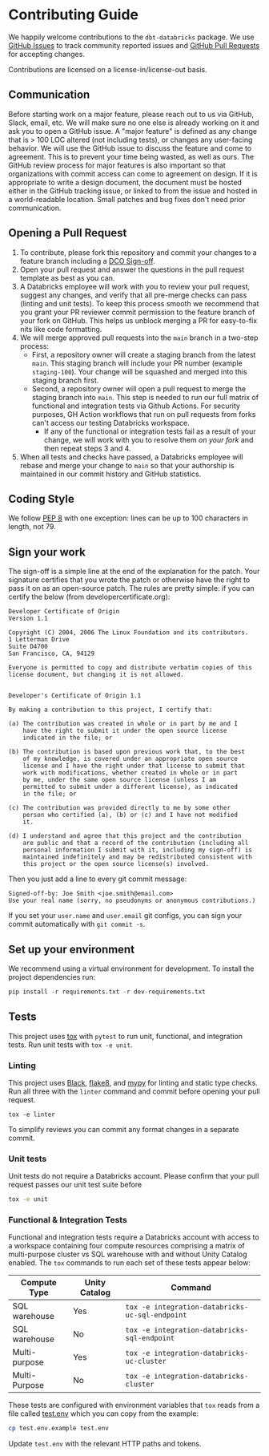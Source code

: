 # Contributing Guide

We happily welcome contributions to the `dbt-databricks` package. We use [GitHub Issues](https://github.com/databricks/dbt-databricks/issues) to track community reported issues and [GitHub Pull Requests](https://github.com/databricks/dbt-databricks/pulls) for accepting changes.

Contributions are licensed on a license-in/license-out basis.

## Communication
Before starting work on a major feature, please reach out to us via GitHub, Slack, email, etc. We will make sure no one else is already working on it and ask you to open a GitHub issue. A "major feature" is defined as any change that is > 100 LOC altered (not including tests), or changes any user-facing behavior. We will use the GitHub issue to discuss the feature and come to agreement. This is to prevent your time being wasted, as well as ours. The GitHub review process for major features is also important so that organizations with commit access can come to agreement on design. If it is appropriate to write a design document, the document must be hosted either in the GitHub tracking issue, or linked to from the issue and hosted in a world-readable location. Small patches and bug fixes don't need prior communication.

## Opening a Pull Request

1. To contribute, please fork this repository and commit your changes to a feature branch including a [DCO Sign-off](#sign-your-work).
2. Open your pull request and answer the questions in the pull request template as best as you can.
3. A Databricks employee will work with you to review your pull request, suggest any changes, and verify that all pre-merge checks can pass (linting and unit tests). To keep this process smooth we recommend that you grant your PR reviewer commit permission to the feature branch of your fork on GitHub. This helps us unblock merging a PR for easy-to-fix nits like code formatting. 
4. We will merge approved pull requests into the `main` branch in a two-step process:
    - First, a repository owner will create a staging branch from the latest `main`. This staging branch will include your PR number (example `staging-100`). Your change will be squashed and merged into this staging branch first.
    - Second, a repository owner will open a pull request to merge the staging branch into `main`. This step is needed to run our full matrix of functional and integration tests via Github Actions. For security purposes, GH Action workflows that run on pull requests from forks can't access our testing Databricks workspace. 
        - If any of the functional or integration tests fail as a result of your change, we will work with you to resolve them _on your fork_ and then repeat steps 3 and 4.
5. When all tests and checks have passed, a Databricks employee will rebase and merge your change to `main` so that your authorship is maintained in our commit history and GitHub statistics.

## Coding Style
We follow [PEP 8](https://www.python.org/dev/peps/pep-0008/) with one exception: lines can be up to 100 characters in length, not 79.

## Sign your work
The sign-off is a simple line at the end of the explanation for the patch. Your signature certifies that you wrote the patch or otherwise have the right to pass it on as an open-source patch. The rules are pretty simple: if you can certify the below (from developercertificate.org):

```
Developer Certificate of Origin
Version 1.1

Copyright (C) 2004, 2006 The Linux Foundation and its contributors.
1 Letterman Drive
Suite D4700
San Francisco, CA, 94129

Everyone is permitted to copy and distribute verbatim copies of this
license document, but changing it is not allowed.


Developer's Certificate of Origin 1.1

By making a contribution to this project, I certify that:

(a) The contribution was created in whole or in part by me and I
    have the right to submit it under the open source license
    indicated in the file; or

(b) The contribution is based upon previous work that, to the best
    of my knowledge, is covered under an appropriate open source
    license and I have the right under that license to submit that
    work with modifications, whether created in whole or in part
    by me, under the same open source license (unless I am
    permitted to submit under a different license), as indicated
    in the file; or

(c) The contribution was provided directly to me by some other
    person who certified (a), (b) or (c) and I have not modified
    it.

(d) I understand and agree that this project and the contribution
    are public and that a record of the contribution (including all
    personal information I submit with it, including my sign-off) is
    maintained indefinitely and may be redistributed consistent with
    this project or the open source license(s) involved.
```

Then you just add a line to every git commit message:

```
Signed-off-by: Joe Smith <joe.smith@email.com>
Use your real name (sorry, no pseudonyms or anonymous contributions.)
```

If you set your `user.name` and `user.email` git configs, you can sign your commit automatically with `git commit -s`.


## Set up your environment

We recommend using a virtual environment for development. To install the project dependencies run:

```python
pip install -r requirements.txt -r dev-requirements.txt
``` 

## Tests

This project uses [tox](https://tox.wiki/en/latest/) with `pytest` to run unit, functional, and integration tests. Run unit tests with `tox -e unit`.

### Linting

This project uses [Black](https://pypi.org/project/black/), [flake8](https://flake8.pycqa.org/en/latest/), and [mypy](https://www.mypy-lang.org/) for linting and static type checks. Run all three with the `linter` command and commit before opening your pull request.

```
tox -e linter
```

To simplify reviews you can commit any format changes in a separate commit.
### Unit tests

Unit tests do not require a Databricks account. Please confirm that your pull request passes our unit test suite before

```bash
tox -e unit
```

### Functional & Integration Tests

Functional and integration tests require a Databricks account with access to a workspace containing four compute resources comprising a matrix of multi-purpose cluster vs SQL warehouse  with and without Unity Catalog enabled. The `tox` commands to run each set of these tests appear below:

|Compute Type |Unity Catalog |Command|
|-|-|-|
|SQL warehouse| Yes | `tox -e integration-databricks-uc-sql-endpoint`  |
|SQL warehouse| No | `tox -e integration-databricks-sql-endpoint` |
|Multi-purpose| Yes |  `tox -e integration-databricks-uc-cluster` |
|Multi-Purpose| No | `tox -e integration-databricks-cluster` |

These tests are configured with environment variables that `tox` reads from a file called [test.env](/test.env.example) which you can copy from the example:

```sh
cp test.env.example test.env
```

Update `test.env` with the relevant HTTP paths and tokens. 


